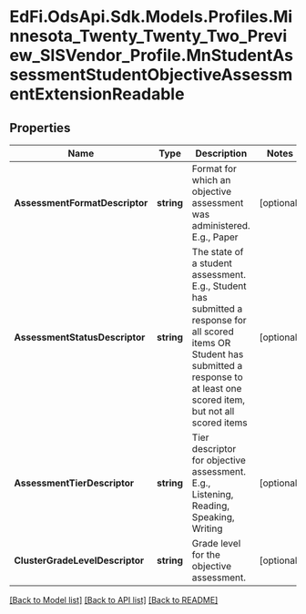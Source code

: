 # EdFi.OdsApi.Sdk.Models.Profiles.Minnesota_Twenty_Twenty_Two_Preview_SISVendor_Profile.MnStudentAssessmentStudentObjectiveAssessmentExtensionReadable
## Properties

Name | Type | Description | Notes
------------ | ------------- | ------------- | -------------
**AssessmentFormatDescriptor** | **string** | Format for which an objective assessment was administered. E.g., Paper | [optional] 
**AssessmentStatusDescriptor** | **string** | The state of a student assessment. E.g.,          Student has submitted a response for all scored items OR          Student has submitted a response to at least one scored item, but not all scored items | [optional] 
**AssessmentTierDescriptor** | **string** | Tier descriptor for objective assessment. E.g., Listening, Reading, Speaking, Writing | [optional] 
**ClusterGradeLevelDescriptor** | **string** | Grade level for the objective assessment. | [optional] 

[[Back to Model list]](../README.md#documentation-for-models) [[Back to API list]](../README.md#documentation-for-api-endpoints) [[Back to README]](../README.md)

